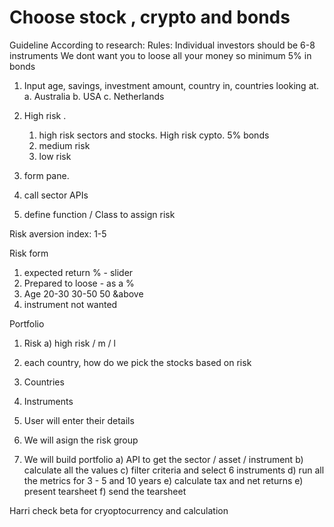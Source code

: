 # Choose stock , crypto and bonds
Guideline According to research:
Rules:
Individual investors should be 6-8 instruments
We dont want you to loose all your money so minimum 5% in bonds


1. Input age, savings, investment amount, country in, countries looking at. 
    a. Australia
    b. USA 
    c. Netherlands 

2. High risk . 
    1) high risk sectors and stocks. High risk cypto. 5% bonds 
    2) medium risk 
    3) low risk 

3. form pane. 
4. call sector APIs 
5. define function / Class to assign risk 



Risk aversion index:
1-5 

Risk form
1. expected return % - slider 
2. Prepared to loose - as a % 
3. Age 20-30 30-50 50 &above 
4. instrument not wanted

Portfolio 
1. Risk 
a) high risk / m / l
2. each country, how do we pick the stocks based on risk  
3. Countries

3. Instruments

1. User will enter their details
2. We will asign the risk group 
3. We will build portfolio
a) API to get the sector / asset / instrument 
b) calculate all the values 
c) filter criteria and select 6 instruments 
d) run all the metrics for 3 - 5 and 10 years
e) calculate tax and net returns
e) present tearsheet 
f) send the tearsheet

Harri check beta for cryoptocurrency and calculation  

